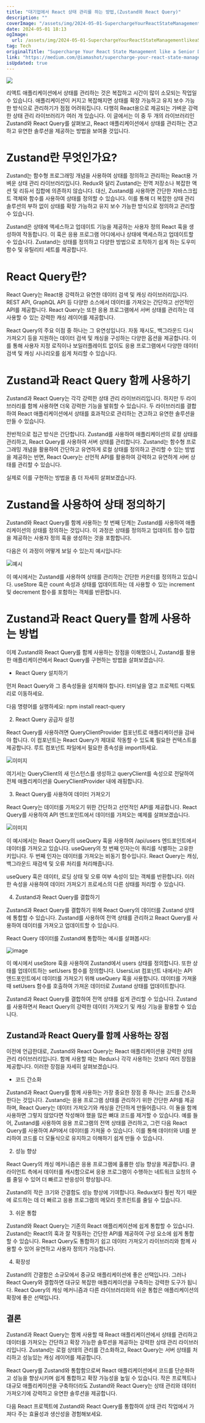 ```yaml
---
title: "대기업에서 React 상태 관리를 하는 방법,(Zustand와 React Query)"
description: ""
coverImage: "/assets/img/2024-05-01-SuperchargeYourReactStateManagementlikeaSeniorDevUnlockingthePowerofZustandandReactQuery_0.png"
date: 2024-05-01 18:13
ogImage:
  url: /assets/img/2024-05-01-SuperchargeYourReactStateManagementlikeaSeniorDevUnlockingthePowerofZustandandReactQuery_0.png
tag: Tech
originalTitle: "Supercharge Your React State Management like a Senior Dev: Unlocking the Power of Zustand and React Query"
link: "https://medium.com/@iamashot/supercharge-your-react-state-management-like-a-senior-dev-unlocking-the-power-of-zustand-and-react-b2db33ecd12"
isUpdated: true
---
```


<img src="/assets/img/2024-05-01-SuperchargeYourReactStateManagementlikeaSeniorDevUnlockingthePowerofZustandandReactQuery_0.png" />

리액트 애플리케이션에서 상태를 관리하는 것은 복잡하고 시간이 많이 소모되는 작업일 수 있습니다. 애플리케이션이 커지고 복잡해지면 상태를 확장 가능하고 유지 보수 가능한 방식으로 관리하기가 점점 어려워집니다. 다행히 React용으로 제공되는 가벼운 강력한 상태 관리 라이브러리가 여러 개 있습니다. 이 글에서는 이 중 두 개의 라이브러리인 Zustand와 React Query를 살펴보고, React 애플리케이션에서 상태를 관리하는 견고하고 유연한 솔루션을 제공하는 방법을 보여줄 것입니다.

# Zustand란 무엇인가요?

Zustand는 함수형 프로그래밍 개념을 사용하여 상태를 정의하고 관리하는 React용 가벼운 상태 관리 라이브러리입니다. Redux와 달리 Zustand는 전역 저장소나 복잡한 액션 및 리듀서 집합에 의존하지 않습니다. 대신, Zustand를 사용하면 간단한 자바스크립트 객체와 함수를 사용하여 상태를 정의할 수 있습니다. 이를 통해 더 복잡한 상태 관리 솔루션의 부하 없이 상태를 확장 가능하고 유지 보수 가능한 방식으로 정의하고 관리할 수 있습니다.

<!-- seedividend - 사각형 -->

<ins class="adsbygoogle"
     style="display:block"
     data-ad-client="ca-pub-4877378276818686"
     data-ad-slot="1898504329"
     data-ad-format="auto"
     data-full-width-responsive="true"></ins>

<script>
     (adsbygoogle = window.adsbygoogle || []).push({});
</script>

Zustand은 상태에 액세스하고 업데이트 기능을 제공하는 사용자 정의 React 훅을 생성하여 작동합니다. 이 훅은 응용 프로그램 어디에서나 상태에 액세스하고 업데이트할 수 있습니다. Zustand는 상태를 정의하고 다양한 방법으로 조작하기 쉽게 하는 도우미 함수 및 유틸리티 세트를 제공합니다.

# React Query란?

React Query는 React용 강력하고 유연한 데이터 검색 및 캐싱 라이브러리입니다. REST API, GraphQL API 등 다양한 소스에서 데이터를 가져오는 간단하고 선언적인 API를 제공합니다. React Query는 또한 응용 프로그램에서 서버 상태를 관리하는 데 사용할 수 있는 강력한 캐싱 레이어를 제공합니다.

React Query의 주요 이점 중 하나는 그 유연성입니다. 자동 재시도, 백그라운드 다시 가져오기 등을 지원하는 데이터 검색 및 캐싱을 구성하는 다양한 옵션을 제공합니다. 이를 통해 사용자 지정 로직이나 보일러플레이트 없이도 응용 프로그램에서 다양한 데이터 검색 및 캐싱 시나리오를 쉽게 처리할 수 있습니다.

<!-- seedividend - 사각형 -->

<ins class="adsbygoogle"
     style="display:block"
     data-ad-client="ca-pub-4877378276818686"
     data-ad-slot="1898504329"
     data-ad-format="auto"
     data-full-width-responsive="true"></ins>

<script>
     (adsbygoogle = window.adsbygoogle || []).push({});
</script>

# Zustand과 React Query 함께 사용하기

Zustand과 React Query는 각각 강력한 상태 관리 라이브러리입니다. 하지만 두 라이브러리를 함께 사용하면 더욱 강력한 기능을 발휘할 수 있습니다. 두 라이브러리를 결합하여 React 애플리케이션에서 상태를 효과적으로 관리하는 견고하고 유연한 솔루션을 만들 수 있습니다.

전반적으로 접근 방식은 간단합니다. Zustand를 사용하여 애플리케이션의 로컬 상태를 관리하고, React Query를 사용하여 서버 상태를 관리합니다. Zustand는 함수형 프로그래밍 개념을 활용하여 간단하고 유연하게 로컬 상태를 정의하고 관리할 수 있는 방법을 제공하는 반면, React Query는 선언적 API를 활용하여 강력하고 유연하게 서버 상태를 관리할 수 있습니다.

실제로 이를 구현하는 방법을 좀 더 자세히 살펴보겠습니다.

<!-- seedividend - 사각형 -->

<ins class="adsbygoogle"
     style="display:block"
     data-ad-client="ca-pub-4877378276818686"
     data-ad-slot="1898504329"
     data-ad-format="auto"
     data-full-width-responsive="true"></ins>

<script>
     (adsbygoogle = window.adsbygoogle || []).push({});
</script>

# Zustand을 사용하여 상태 정의하기

Zustand와 React Query를 함께 사용하는 첫 번째 단계는 Zustand를 사용하여 애플리케이션의 상태를 정의하는 것입니다. 이 과정은 상태를 정의하고 업데이트 함수 집합을 제공하는 사용자 정의 훅을 생성하는 것을 포함합니다.

다음은 이 과정이 어떻게 보일 수 있는지 예시입니다:

![예시](/assets/img/2024-05-01-SuperchargeYourReactStateManagementlikeaSeniorDevUnlockingthePowerofZustandandReactQuery_1.png)

<!-- seedividend - 사각형 -->

<ins class="adsbygoogle"
     style="display:block"
     data-ad-client="ca-pub-4877378276818686"
     data-ad-slot="1898504329"
     data-ad-format="auto"
     data-full-width-responsive="true"></ins>

<script>
     (adsbygoogle = window.adsbygoogle || []).push({});
</script>

이 예시에서는 Zustand를 사용하여 상태를 관리하는 간단한 카운터를 정의하고 있습니다. useStore 훅은 count 속성과 상태를 업데이트하는 데 사용할 수 있는 increment 및 decrement 함수를 포함하는 객체를 반환합니다.

# Zustand과 React Query를 함께 사용하는 방법

이제 Zustand와 React Query를 함께 사용하는 장점을 이해했으니, Zustand를 활용한 애플리케이션에서 React Query를 구현하는 방법을 살펴보겠습니다.

- React Query 설치하기

<!-- seedividend - 사각형 -->

<ins class="adsbygoogle"
     style="display:block"
     data-ad-client="ca-pub-4877378276818686"
     data-ad-slot="1898504329"
     data-ad-format="auto"
     data-full-width-responsive="true"></ins>

<script>
     (adsbygoogle = window.adsbygoogle || []).push({});
</script>

먼저 React Query와 그 종속성들을 설치해야 합니다. 터미널을 열고 프로젝트 디렉토리로 이동하세요.

다음 명령어를 실행하세요:
npm install react-query

2. React Query 공급자 설정

React Query를 사용하려면 QueryClientProvider 컴포넌트로 애플리케이션을 감싸야 합니다. 이 컴포넌트는 React Query가 제대로 작동할 수 있도록 필요한 컨텍스트를 제공합니다. 루트 컴포넌트 파일에서 필요한 종속성을 import하세요.

<!-- seedividend - 사각형 -->

<ins class="adsbygoogle"
     style="display:block"
     data-ad-client="ca-pub-4877378276818686"
     data-ad-slot="1898504329"
     data-ad-format="auto"
     data-full-width-responsive="true"></ins>

<script>
     (adsbygoogle = window.adsbygoogle || []).push({});
</script>

![이미지](/assets/img/2024-05-01-SuperchargeYourReactStateManagementlikeaSeniorDevUnlockingthePowerofZustandandReactQuery_2.png)

여기서는 QueryClient의 새 인스턴스를 생성하고 queryClient를 속성으로 전달하여 전체 애플리케이션을 QueryClientProvider 내에 래핑합니다.

3. React Query를 사용하여 데이터 가져오기

React Query는 데이터를 가져오기 위한 간단하고 선언적인 API를 제공합니다. React Query를 사용하여 API 엔드포인트에서 데이터를 가져오는 예제를 살펴보겠습니다.

<!-- seedividend - 사각형 -->

<ins class="adsbygoogle"
     style="display:block"
     data-ad-client="ca-pub-4877378276818686"
     data-ad-slot="1898504329"
     data-ad-format="auto"
     data-full-width-responsive="true"></ins>

<script>
     (adsbygoogle = window.adsbygoogle || []).push({});
</script>

![이미지](/assets/img/2024-05-01-SuperchargeYourReactStateManagementlikeaSeniorDevUnlockingthePowerofZustandandReactQuery_3.png)

이 예시에서는 React Query의 useQuery 훅을 사용하여 /api/users 엔드포인트에서 데이터를 가져오고 있습니다. useQuery의 첫 번째 인자는이 쿼리를 식별하는 고유한 키입니다. 두 번째 인자는 데이터를 가져오는 비동기 함수입니다. React Query는 캐싱, 백그라운드 재검색 및 오류 처리를 처리해줍니다.

useQuery 훅은 데이터, 로딩 상태 및 오류 여부 속성이 있는 객체를 반환합니다. 이러한 속성을 사용하여 데이터 가져오기 프로세스의 다른 상태를 처리할 수 있습니다.

4. Zustand과 React Query를 결합하기

<!-- seedividend - 사각형 -->

<ins class="adsbygoogle"
     style="display:block"
     data-ad-client="ca-pub-4877378276818686"
     data-ad-slot="1898504329"
     data-ad-format="auto"
     data-full-width-responsive="true"></ins>

<script>
     (adsbygoogle = window.adsbygoogle || []).push({});
</script>

Zustand과 React Query를 결합하기 위해 React Query의 데이터를 Zustand 상태에 통합할 수 있습니다. Zustand를 사용하여 전역 상태를 관리하고 React Query를 사용하여 데이터를 가져오고 업데이트할 수 있습니다.

React Query 데이터를 Zustand에 통합하는 예시를 살펴봅시다:

![image](/assets/img/2024-05-01-SuperchargeYourReactStateManagementlikeaSeniorDevUnlockingthePowerofZustandandReactQuery_4.png)

이 예시에서 useStore 훅을 사용하여 Zustand에서 users 상태를 정의합니다. 또한 상태를 업데이트하는 setUsers 함수를 정의합니다. UsersList 컴포넌트 내에서는 API 엔드포인트에서 데이터를 가져오기 위해 useQuery 훅을 사용합니다. 데이터를 가져올 때 setUsers 함수를 호출하여 가져온 데이터로 Zustand 상태를 업데이트합니다.

<!-- seedividend - 사각형 -->

<ins class="adsbygoogle"
     style="display:block"
     data-ad-client="ca-pub-4877378276818686"
     data-ad-slot="1898504329"
     data-ad-format="auto"
     data-full-width-responsive="true"></ins>

<script>
     (adsbygoogle = window.adsbygoogle || []).push({});
</script>

Zustand과 React Query를 결합하여 전역 상태를 쉽게 관리할 수 있습니다. Zustand를 사용하면서 React Query의 강력한 데이터 가져오기 및 캐싱 기능을 활용할 수 있습니다.

## Zustand과 React Query를 함께 사용하는 장점

이전에 언급한대로, Zustand와 React Query는 React 애플리케이션용 강력한 상태 관리 라이브러리입니다. 함께 사용할 때는 Redux나 각각 사용하는 것보다 여러 장점을 제공합니다. 이러한 장점을 자세히 살펴보겠습니다.

- 코드 간소화

<!-- seedividend - 사각형 -->

<ins class="adsbygoogle"
     style="display:block"
     data-ad-client="ca-pub-4877378276818686"
     data-ad-slot="1898504329"
     data-ad-format="auto"
     data-full-width-responsive="true"></ins>

<script>
     (adsbygoogle = window.adsbygoogle || []).push({});
</script>

Zustand과 React Query를 함께 사용하는 가장 중요한 장점 중 하나는 코드를 간소화한다는 것입니다. Zustand는 응용 프로그램 상태를 관리하기 위한 간단한 API를 제공하며, React Query는 데이터 가져오기와 캐싱을 간단하게 만들어줍니다. 이 둘을 함께 사용하면 그렇지 않았다면 작성해야 했을 많은 뼈대 코드를 제거할 수 있습니다.
예를 들어, Zustand를 사용하여 응용 프로그램의 전역 상태를 관리하고, 그런 다음 React Query를 사용하여 API에서 데이터를 가져올 수 있습니다. 이를 통해 데이터와 UI를 분리하여 코드를 더 모듈식으로 유지하고 이해하기 쉽게 만들 수 있습니다.

2. 성능 향상

React Query의 캐싱 메커니즘은 응용 프로그램에 훌륭한 성능 향상을 제공합니다. 클라이언트 측에서 데이터를 캐시함으로써 응용 프로그램이 수행하는 네트워크 요청의 수를 줄일 수 있어 더 빠르고 반응성이 향상됩니다.

Zustand의 작은 크기와 간결함도 성능 향상에 기여합니다. Redux보다 훨씬 작기 때문에 로드하는 데 더 빠르고 응용 프로그램의 메모리 풋프린트를 줄일 수 있습니다.

<!-- seedividend - 사각형 -->

<ins class="adsbygoogle"
     style="display:block"
     data-ad-client="ca-pub-4877378276818686"
     data-ad-slot="1898504329"
     data-ad-format="auto"
     data-full-width-responsive="true"></ins>

<script>
     (adsbygoogle = window.adsbygoogle || []).push({});
</script>

3. 쉬운 통합

Zustand와 React Query는 기존의 React 애플리케이션에 쉽게 통합할 수 있습니다. Zustand는 React의 훅과 잘 작동하는 간단한 API를 제공하여 구성 요소에 쉽게 통합할 수 있습니다. React Query도 통합하기 쉽고 데이터 가져오기 라이브러리와 함께 사용할 수 있어 유연하고 사용자 정의가 가능합니다.

4. 확장성

Zustand의 간결함은 소규모에서 중규모 애플리케이션에 좋은 선택입니다. 그러나 React Query와 결합하면 대규모 복잡한 애플리케이션을 구축하는 강력한 도구가 됩니다. React Query의 캐싱 메커니즘과 다른 라이브러리와의 쉬운 통합은 애플리케이션의 확장에 좋은 선택입니다.

<!-- seedividend - 사각형 -->

<ins class="adsbygoogle"
     style="display:block"
     data-ad-client="ca-pub-4877378276818686"
     data-ad-slot="1898504329"
     data-ad-format="auto"
     data-full-width-responsive="true"></ins>

<script>
     (adsbygoogle = window.adsbygoogle || []).push({});
</script>

## 결론

Zustand과 React Query는 함께 사용할 때 React 애플리케이션에서 상태를 관리하고 데이터를 가져오는 간단하고 확장 가능한 솔루션을 제공하는 강력한 상태 관리 라이브러리입니다. Zustand는 로컬 상태의 관리를 간소화하고, React Query는 서버 상태를 처리하고 성능있는 캐싱 레이어를 제공합니다.

React Query를 Zustand와 통합함으로써 React 애플리케이션에서 코드를 단순화하고 성능을 향상시키며 쉽게 통합하고 확장 가능성을 높일 수 있습니다. 작은 프로젝트나 대규모 애플리케이션을 구축하더라도 Zustand와 React Query는 상태 관리와 데이터 가져오기에 강력하고 유연한 솔루션을 제공합니다.

다음 React 프로젝트에 Zustand와 React Query를 통합하여 상태 관리 작업에서 가져다 주는 효율성과 생산성을 경험해보세요.
